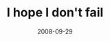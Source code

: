 ---
layout: base.njk
title : 'I hope I don&#39;t fail' 
view_title : 'I hope I don&#39;t fail' 
year : '2008' 
date : '2008-09-29' 
img_file : '/drawing/ihopeidontfail.jpg' 
html_file : 'ihopeidontfail' 
next_html : 'imissmydad.html' 
year_order : '432' 
permalink : "title/{{html_file}}.html"
---
